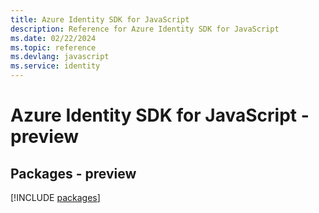 ```yaml
---
title: Azure Identity SDK for JavaScript
description: Reference for Azure Identity SDK for JavaScript
ms.date: 02/22/2024
ms.topic: reference
ms.devlang: javascript
ms.service: identity
---
```

# Azure Identity SDK for JavaScript - preview
## Packages - preview
[!INCLUDE [packages](identity-index.md)]